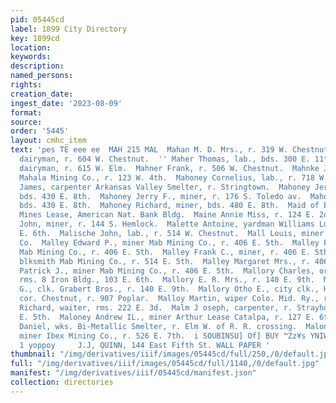 ```yaml
---
pid: 05445cd
label: 1899 City Directory
key: 1899cd
location: 
keywords: 
description: 
named_persons: 
rights: 
creation_date: 
ingest_date: '2023-08-09'
format: 
source: 
order: '5445'
layout: cmhc_item
text: 'pes TE eee ee  MAH 215 MAL  Mahan M. D. Mrs., r. 319 W. Chestnut.  Maher Roger,
  dairyman, r. 604 W. Chestnut.  '' Maher Thomas, lab., bds. 300 E. 11th.  Maher William,
  dairyman, r. 615 W. Elm.  Mahner Frank, r. 506 W. Chestnut.  Mahnke Julius, miner
  Mahala Mining Co., r. 123 W. 4th.  Mahoney Cornelius, lab., r. 718 W. Chestnut.  Mahoney
  James, carpenter Arkansas Valley Smelter, r. Stringtown.  Mahoney Jerry, miner,
  bds. 430 E. 8th.  Mahoney Jerry F., miner, r. 176 S. Toledo av.  Mahoney John, miner,
  bds. 430 E. 8th.  Mahoney Richard, miner, bds. 480 E. 8th.  Maid of Erin Silver
  Mines Lease, American Nat. Bank Bldg.  Maine Annie Miss, r. 124 E. 2d.  Makepeace
  John, miner, r. 144 S. Hemlock.  Malette Antoine, yardman Williams Lumber Co., 301
  E. 6th.  Malische John, lab., r. 514 W. Chestnut.  Mall Louis, miner Ballard Mining
  Co.  Malley Edward P., miner Mab Mining Co., r. 406 E. 5th.  Malley Frank, miner
  Mab Mining Co., r. 406 E. 5th.  Malley Frank C., miner, r. 406 E. 5th.  Malley James,
  blksmith Mab Mining Co., r. 514 E. 5th.  Malley Margaret Mrs., r. 406 E. 5th.  Malley
  Patrick J., miner Mab Mining Co., r. 406 E. 5th.  Mallory Charles, ore sampler,
  rms. 8 Iron Bldg., 103 E. 6th.  Mallory E. R. Mrs., r. 140 E. 9th.  Mallory Frank
  G., clk. Grabert Bros., r. 140 E. 9th.  Mallory Otho E., city clk., Harrison av.
  cor. Chestnut, r. 907 Poplar.  Malloy Martin, wiper Colo. Mid. Ry., r. 206 W. 3d.  Malloy
  Richard, waiter, rms. 222 E. 3d.  Malm J oseph, carpenter, r. Strayhorse Rd. head
  E. 5th.  Maloney Andrew IL., miner Arthur Lease Catalpa, r. 127 E. 6th.  Maloney
  Daniel, wks. Bi-Metallic Smelter, r. Elm W. of R. R. crossing.  Maloney Malachi,
  miner Ibex Mining Co., r. 526 E. 7th.  i SOUBINSU] Of] BUY ™Zz¥s YNIWIS ¥P [JaMMO4  ydoq
  1 yoppoy     J.J, QUINN, 144 East Fifth St. WALL PAPER '
thumbnail: "/img/derivatives/iiif/images/05445cd/full/250,/0/default.jpg"
full: "/img/derivatives/iiif/images/05445cd/full/1140,/0/default.jpg"
manifest: "/img/derivatives/iiif/05445cd/manifest.json"
collection: directories
---
```

